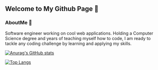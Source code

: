 ## Welcome to My Github Page 👋 
### AboutMe 💬
Software engineer working on cool web applications. Holding a Computer Science degree and years of teaching myself how to code, I am ready to tackle any coding challenge by learning and applying my skills.

[![Anurag's GitHub stats](https://github-readme-stats.vercel.app/api?username=eminshamshoian)](https://github.com/anuraghazra/github-readme-stats)

[![Top Langs](https://github-readme-stats.vercel.app/api/top-langs/?username=eminshamshoian&layout=compact)](https://github.com/anuraghazra/github-readme-stats)

